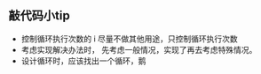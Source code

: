 ## 敲代码小tip

- 控制循环执行次数的 i   尽量不做其他用途，只控制循环执行次数
- 考虑实现解决办法时， 先考虑一般情况，实现了再去考虑特殊情况。
-  设计循环时，应该找出一个循环，鹅

